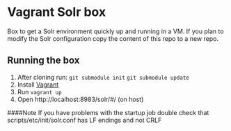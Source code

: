 # Vagrant Solr box

Box to get a Solr environment quickly up and running in a VM. If you plan to modify the Solr configuration copy the content of this repo to a new repo.

## Running the box

1. After cloning run:
`git submodule init`
`git submodule update`
2. Install [Vagrant](http://www.vagrantup.com/)
3. Run `vagrant up`
4. Open http://localhost:8983/solr/#/ (on host)


####Note
If you have problems with the startup job double check that scripts/etc/init/solr.conf has LF endings and not CRLF
